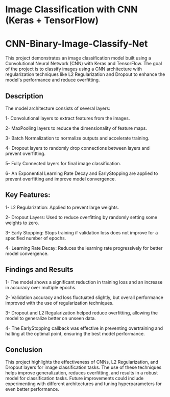 # Image Classification with CNN (Keras + TensorFlow)
# CNN-Binary-Image-Classify-Net
This project demonstrates an image classification model built using a Convolutional Neural Network (CNN) with Keras and TensorFlow. The goal of the project is to classify images using a CNN architecture with regularization techniques like L2 Regularization and Dropout to enhance the model's performance and reduce overfitting.

## Description
The model architecture consists of several layers:

1- Convolutional layers to extract features from the images.

2- MaxPooling layers to reduce the dimensionality of feature maps.

3- Batch Normalization to normalize outputs and accelerate training.

4- Dropout layers to randomly drop connections between layers and prevent overfitting.

5- Fully Connected layers for final image classification.

6- An Exponential Learning Rate Decay and EarlyStopping are applied to prevent overfitting and improve model convergence.

## Key Features:

1- L2 Regularization: Applied to prevent large weights.

2- Dropout Layers: Used to reduce overfitting by randomly setting some weights to zero.

3- Early Stopping: Stops training if validation loss does not improve for a specified number of epochs.

4- Learning Rate Decay: Reduces the learning rate progressively for better model convergence.

## Findings and Results

1- The model shows a significant reduction in training loss and an increase in accuracy over multiple epochs.

2- Validation accuracy and loss fluctuated slightly, but overall performance improved with the use of regularization techniques.

3- Dropout and L2 Regularization helped reduce overfitting, allowing the model to generalize better on unseen data.

4- The EarlyStopping callback was effective in preventing overtraining and halting at the optimal point, ensuring the best model performance.

## Conclusion

This project highlights the effectiveness of CNNs, L2 Regularization, and Dropout layers for image classification tasks. The use of these techniques helps improve generalization, reduces overfitting, and results in a robust model for classification tasks. Future improvements could include experimenting with different architectures and tuning hyperparameters for even better performance.
